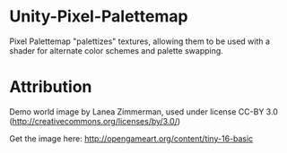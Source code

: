 Unity-Pixel-Palettemap
================
Pixel Palettemap "palettizes" textures, allowing them to be used with a shader for alternate color schemes and palette swapping.

Attribution
================
Demo world image by Lanea Zimmerman, used under license CC-BY 3.0 (http://creativecommons.org/licenses/by/3.0/)

Get the image here: http://opengameart.org/content/tiny-16-basic
